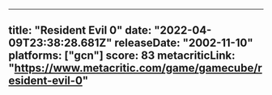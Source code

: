 
---
title: "Resident Evil 0"
date: "2022-04-09T23:38:28.681Z"
releaseDate: "2002-11-10"
platforms: ["gcn"]
score: 83
metacriticLink: "https://www.metacritic.com/game/gamecube/resident-evil-0"
---
